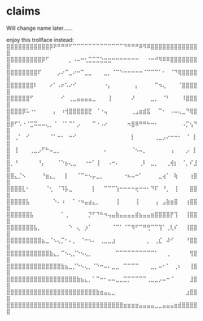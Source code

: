 # claims
Will change name later......

enjoy this trollface instead:
⣿⣿⣿⣿⣿⣿⣿⣿⣿⣿⣿⡿⠟⠛⠛⠛⠋⠉⠉⠉⠉⠉⠉⠉⠉⠉⠉⠉⠉⠉⠙⠛⠛⠛⠿⠻⠿⣿⣿⣿⣿⣿⣿⣿⣿⣿⣿⣿⣿⣿
⣿⣿⣿⣿⣿⣿⣿⣿⣿⡿⠋⠀⠀⠀⠀⠀⡀⠠⠤⠒⢂⣉⣉⣉⣑⣒⣒⠒⠒⠒⠒⠒⠒⠒⠀⠀⠐⠒⠚⠻⠿⠿⣿⣿⣿⣿⣿⣿⣿⣿
⣿⣿⣿⣿⣿⣿⣿⣿⠏⠀⠀⠀⠀⡠⠔⠉⣀⠔⠒⠉⣀⣀⠀⠀⠀⣀⡀⠈⠉⠑⠒⠒⠒⠒⠒⠈⠉⠉⠉⠁⠂⠀⠈⠙⢿⣿⣿⣿⣿⣿
⣿⣿⣿⣿⣿⣿⣿⠇⠀⠀⠀⠔⠁⠠⠖⠡⠔⠊⠀⠀⠀⠀⠀⠀⠀⠐⡄⠀⠀⠀⠀⠀⠀⡄⠀⠀⠀⠀⠉⠲⢄⠀⠀⠀⠈⣿⣿⣿⣿⣿
⣿⣿⣿⣿⣿⣿⠋⠀⠀⠀⠀⠀⠀⠀⠊⠀⢀⣀⣤⣤⣤⣤⣀⠀⠀⠀⢸⠀⠀⠀⠀⠀⠜⠀⠀⠀⠀⣀⡀⠀⠈⠃⠀⠀⠀⠸⣿⣿⣿⣿
⣿⣿⣿⣿⡿⠥⠐⠂⠀⠀⠀⠀⡄⠀⠰⢺⣿⣿⣿⣿⣿⣟⠀⠈⠐⢤⠀⠀⠀⠀⠀⠀⢀⣠⣶⣾⣯⠀⠀⠉⠂⠀⠠⠤⢄⣀⠙⢿⣿⣿
⣿⡿⠋⠡⠐⠈⣉⠭⠤⠤⢄⡀⠈⠀⠈⠁⠉⠁⡠⠀⠀⠀⠉⠐⠠⠔⠀⠀⠀⠀⠀⠲⣿⠿⠛⠛⠓⠒⠂⠀⠀⠀⠀⠀⠀⠠⡉⢢⠙⣿
⣿⠀⢀⠁⠀⠊⠀⠀⠀⠀⠀⠈⠁⠒⠂⠀⠒⠊⠀⠀⠀⠀⠀⠀⠀⠀⠀⠀⠀⠀⠀⠀⡇⠀⠀⠀⠀⠀⢀⣀⡠⠔⠒⠒⠂⠀⠈⠀⡇⣿
⣿⠀⢸⠀⠀⠀⢀⣀⡠⠋⠓⠤⣀⡀⠀⠀⠀⠀⠀⠀⠀⠀⠀⠀⠀⠄⠀⠀⠀⠀⠀⠀⠈⠢⠤⡀⠀⠀⠀⠀⠀⠀⢠⠀⠀⠀⡠⠀⡇⣿
⣿⡀⠘⠀⠀⠀⠀⠀⠘⡄⠀⠀⠀⠈⠑⡦⢄⣀⠀⠀⠐⠒⠁⢸⠀⠀⠠⠒⠄⠀⠀⠀⠀⠀⢀⠇⠀⣀⡀⠀⠀⢀⢾⡆⠀⠈⡀⠎⣸⣿
⣿⣿⣄⡈⠢⠀⠀⠀⠀⠘⣶⣄⡀⠀⠀⡇⠀⠀⠈⠉⠒⠢⡤⣀⡀⠀⠀⠀⠀⠀⠐⠦⠤⠒⠁⠀⠀⠀⠀⣀⢴⠁⠀⢷⠀⠀⠀⢰⣿⣿
⣿⣿⣿⣿⣇⠂⠀⠀⠀⠀⠈⢂⠀⠈⠹⡧⣀⠀⠀⠀⠀⠀⡇⠀⠀⠉⠉⠉⢱⠒⠒⠒⠒⢖⠒⠒⠂⠙⠏⠀⠘⡀⠀⢸⠀⠀⠀⣿⣿⣿
⣿⣿⣿⣿⣿⣧⠀⠀⠀⠀⠀⠀⠑⠄⠰⠀⠀⠁⠐⠲⣤⣴⣄⡀⠀⠀⠀⠀⢸⠀⠀⠀⠀⢸⠀⠀⠀⠀⢠⠀⣠⣷⣶⣿⠀⠀⢰⣿⣿⣿
⣿⣿⣿⣿⣿⣿⣧⠀⠀⠀⠀⠀⠀⠀⠁⢀⠀⠀⠀⠀⠀⡙⠋⠙⠓⠲⢤⣤⣷⣤⣤⣤⣤⣾⣦⣤⣤⣶⣿⣿⣿⣿⡟⢹⠀⠀⢸⣿⣿⣿
⣿⣿⣿⣿⣿⣿⣿⣧⡀⠀⠀⠀⠀⠀⠀⠀⠑⠀⢄⠀⡰⠁⠀⠀⠀⠀⠀⠈⠉⠁⠈⠉⠻⠋⠉⠛⢛⠉⠉⢹⠁⢀⢇⠎⠀⠀⢸⣿⣿⣿
⣿⣿⣿⣿⣿⣿⣿⣿⣿⣦⣀⠈⠢⢄⡉⠂⠄⡀⠀⠈⠒⠢⠄⠀⢀⣀⣀⣰⠀⠀⠀⠀⠀⠀⠀⠀⡀⠀⢀⣎⠀⠼⠊⠀⠀⠀⠘⣿⣿⣿
⣿⣿⣿⣿⣿⣿⣿⣿⣿⣿⣿⣷⣄⡀⠉⠢⢄⡈⠑⠢⢄⡀⠀⠀⠀⠀⠀⠀⠉⠉⠉⠉⠉⠉⠉⠉⠉⠉⠁⠀⠀⢀⠀⠀⠀⠀⠀⢻⣿⣿
⣿⣿⣿⣿⣿⣿⣿⣿⣿⣿⣿⣿⣿⣿⣷⣦⣀⡈⠑⠢⢄⡀⠈⠑⠒⠤⠄⣀⣀⠀⠉⠉⠉⠉⠀⠀⠀⣀⡀⠤⠂⠁⠀⢀⠆⠀⠀⢸⣿⣿
⣿⣿⣿⣿⣿⣿⣿⣿⣿⣿⣿⣿⣿⣿⣿⣿⣿⣿⣷⣦⣄⡀⠁⠉⠒⠂⠤⠤⣀⣀⣉⡉⠉⠉⠉⠉⢀⣀⣀⡠⠤⠒⠈⠀⠀⠀⠀⣸⣿⣿
⣿⣿⣿⣿⣿⣿⣿⣿⣿⣿⣿⣿⣿⣿⣿⣿⣿⣿⣿⣿⣿⣿⣿⣷⣶⣤⣄⣀⠀⠀⠀⠀⠀⠀⠀⠀⠀⠀⠀⠀⠀⠀⠀⠀⠀⠀⣰⣿⣿⣿
⣿⣿⣿⣿⣿⣿⣿⣿⣿⣿⣿⣿⣿⣿⣿⣿⣿⣿⣿⣿⣿⣿⣿⣿⣿⣿⣿⣿⣿⣿⣶⣶⣶⣶⣤⣤⣤⣤⣀⣀⣤⣤⣤⣶⣾⣿⣿⣿⣿⣿
